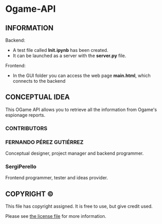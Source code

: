 # Ogame-API

## INFORMATION

Backend:
 - A test file called **Init.ipynb** has been created.
 - It can be launched as a server with the **server.py** file.

Frontend:
 - In the GUI folder you can access the web page **main.html**, which connects to the backend
 
## CONCEPTUAL IDEA

This OGame API allows you to retrieve all the information from Ogame's espionage reports.

### CONTRIBUTORS

### FERNANDO PÉREZ GUTIÉRREZ
Conceptual designer, project manager and backend programmer.

### SergiPerello
Frontend programmer, tester and ideas provider.

## COPYRIGHT ©
 
This file has copyright assigned.
It is free to use, but give credit used.

Please see [the license file](LICENSE) for more information.
